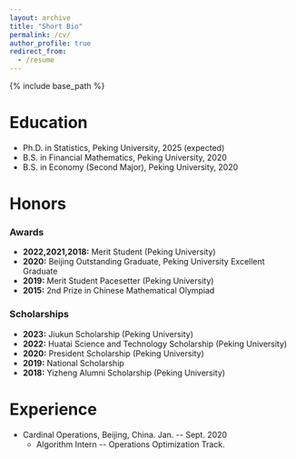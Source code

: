 ```yaml
---
layout: archive
title: "Short Bio"
permalink: /cv/
author_profile: true
redirect_from:
  - /resume
---
```


{% include base_path %}

Education
======
* Ph.D. in Statistics, Peking University, 2025 (expected)
* B.S. in Financial Mathematics, Peking University, 2020
* B.S. in Economy (Second Major), Peking University, 2020


Honors
======
### Awards
* **2022,2021,2018:** Merit Student (Peking University)
* **2020:** Beijing Outstanding Graduate, Peking University Excellent Graduate
* **2019:** Merit Student Pacesetter (Peking University)
* **2015:** 2nd Prize in Chinese Mathematical Olympiad

### Scholarships
* **2023:** Jiukun Scholarship (Peking University)
* **2022:** Huatai Science and Technology Scholarship (Peking University)
* **2020:** President Scholarship (Peking University)
* **2019:** National Scholarship
* **2018:** Yizheng Alumni Scholarship (Peking University)


Experience
======
* Cardinal Operations, Beijing, China. Jan. -- Sept. 2020
  * Algorithm Intern -- Operations Optimization Track.

  

